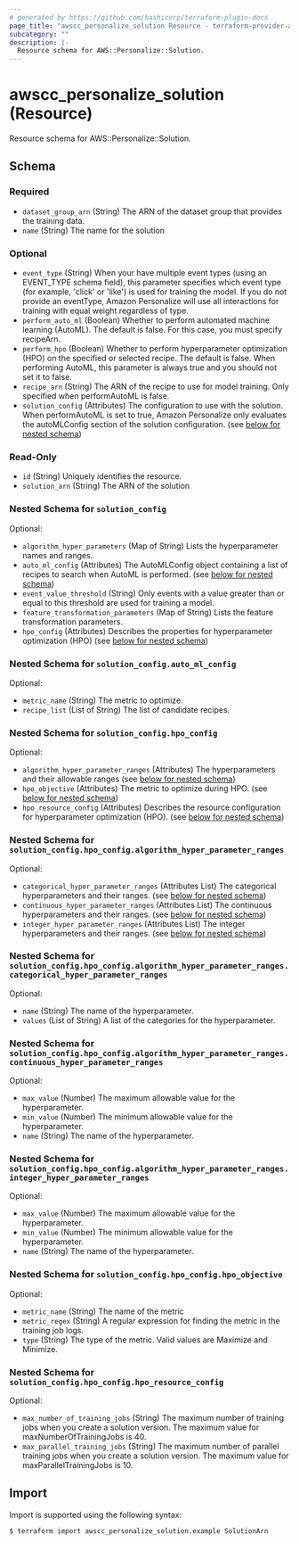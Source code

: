 ```yaml
---
# generated by https://github.com/hashicorp/terraform-plugin-docs
page_title: "awscc_personalize_solution Resource - terraform-provider-awscc"
subcategory: ""
description: |-
  Resource schema for AWS::Personalize::Solution.
---
```


# awscc_personalize_solution (Resource)

Resource schema for AWS::Personalize::Solution.



<!-- schema generated by tfplugindocs -->
## Schema

### Required

- `dataset_group_arn` (String) The ARN of the dataset group that provides the training data.
- `name` (String) The name for the solution

### Optional

- `event_type` (String) When your have multiple event types (using an EVENT_TYPE schema field), this parameter specifies which event type (for example, 'click' or 'like') is used for training the model. If you do not provide an eventType, Amazon Personalize will use all interactions for training with equal weight regardless of type.
- `perform_auto_ml` (Boolean) Whether to perform automated machine learning (AutoML). The default is false. For this case, you must specify recipeArn.
- `perform_hpo` (Boolean) Whether to perform hyperparameter optimization (HPO) on the specified or selected recipe. The default is false. When performing AutoML, this parameter is always true and you should not set it to false.
- `recipe_arn` (String) The ARN of the recipe to use for model training. Only specified when performAutoML is false.
- `solution_config` (Attributes) The configuration to use with the solution. When performAutoML is set to true, Amazon Personalize only evaluates the autoMLConfig section of the solution configuration. (see [below for nested schema](#nestedatt--solution_config))

### Read-Only

- `id` (String) Uniquely identifies the resource.
- `solution_arn` (String) The ARN of the solution

<a id="nestedatt--solution_config"></a>
### Nested Schema for `solution_config`

Optional:

- `algorithm_hyper_parameters` (Map of String) Lists the hyperparameter names and ranges.
- `auto_ml_config` (Attributes) The AutoMLConfig object containing a list of recipes to search when AutoML is performed. (see [below for nested schema](#nestedatt--solution_config--auto_ml_config))
- `event_value_threshold` (String) Only events with a value greater than or equal to this threshold are used for training a model.
- `feature_transformation_parameters` (Map of String) Lists the feature transformation parameters.
- `hpo_config` (Attributes) Describes the properties for hyperparameter optimization (HPO) (see [below for nested schema](#nestedatt--solution_config--hpo_config))

<a id="nestedatt--solution_config--auto_ml_config"></a>
### Nested Schema for `solution_config.auto_ml_config`

Optional:

- `metric_name` (String) The metric to optimize.
- `recipe_list` (List of String) The list of candidate recipes.


<a id="nestedatt--solution_config--hpo_config"></a>
### Nested Schema for `solution_config.hpo_config`

Optional:

- `algorithm_hyper_parameter_ranges` (Attributes) The hyperparameters and their allowable ranges (see [below for nested schema](#nestedatt--solution_config--hpo_config--algorithm_hyper_parameter_ranges))
- `hpo_objective` (Attributes) The metric to optimize during HPO. (see [below for nested schema](#nestedatt--solution_config--hpo_config--hpo_objective))
- `hpo_resource_config` (Attributes) Describes the resource configuration for hyperparameter optimization (HPO). (see [below for nested schema](#nestedatt--solution_config--hpo_config--hpo_resource_config))

<a id="nestedatt--solution_config--hpo_config--algorithm_hyper_parameter_ranges"></a>
### Nested Schema for `solution_config.hpo_config.algorithm_hyper_parameter_ranges`

Optional:

- `categorical_hyper_parameter_ranges` (Attributes List) The categorical hyperparameters and their ranges. (see [below for nested schema](#nestedatt--solution_config--hpo_config--algorithm_hyper_parameter_ranges--categorical_hyper_parameter_ranges))
- `continuous_hyper_parameter_ranges` (Attributes List) The continuous hyperparameters and their ranges. (see [below for nested schema](#nestedatt--solution_config--hpo_config--algorithm_hyper_parameter_ranges--continuous_hyper_parameter_ranges))
- `integer_hyper_parameter_ranges` (Attributes List) The integer hyperparameters and their ranges. (see [below for nested schema](#nestedatt--solution_config--hpo_config--algorithm_hyper_parameter_ranges--integer_hyper_parameter_ranges))

<a id="nestedatt--solution_config--hpo_config--algorithm_hyper_parameter_ranges--categorical_hyper_parameter_ranges"></a>
### Nested Schema for `solution_config.hpo_config.algorithm_hyper_parameter_ranges.categorical_hyper_parameter_ranges`

Optional:

- `name` (String) The name of the hyperparameter.
- `values` (List of String) A list of the categories for the hyperparameter.


<a id="nestedatt--solution_config--hpo_config--algorithm_hyper_parameter_ranges--continuous_hyper_parameter_ranges"></a>
### Nested Schema for `solution_config.hpo_config.algorithm_hyper_parameter_ranges.continuous_hyper_parameter_ranges`

Optional:

- `max_value` (Number) The maximum allowable value for the hyperparameter.
- `min_value` (Number) The minimum allowable value for the hyperparameter.
- `name` (String) The name of the hyperparameter.


<a id="nestedatt--solution_config--hpo_config--algorithm_hyper_parameter_ranges--integer_hyper_parameter_ranges"></a>
### Nested Schema for `solution_config.hpo_config.algorithm_hyper_parameter_ranges.integer_hyper_parameter_ranges`

Optional:

- `max_value` (Number) The maximum allowable value for the hyperparameter.
- `min_value` (Number) The minimum allowable value for the hyperparameter.
- `name` (String) The name of the hyperparameter.



<a id="nestedatt--solution_config--hpo_config--hpo_objective"></a>
### Nested Schema for `solution_config.hpo_config.hpo_objective`

Optional:

- `metric_name` (String) The name of the metric
- `metric_regex` (String) A regular expression for finding the metric in the training job logs.
- `type` (String) The type of the metric. Valid values are Maximize and Minimize.


<a id="nestedatt--solution_config--hpo_config--hpo_resource_config"></a>
### Nested Schema for `solution_config.hpo_config.hpo_resource_config`

Optional:

- `max_number_of_training_jobs` (String) The maximum number of training jobs when you create a solution version. The maximum value for maxNumberOfTrainingJobs is 40.
- `max_parallel_training_jobs` (String) The maximum number of parallel training jobs when you create a solution version. The maximum value for maxParallelTrainingJobs is 10.

## Import

Import is supported using the following syntax:

```shell
$ terraform import awscc_personalize_solution.example SolutionArn
```
